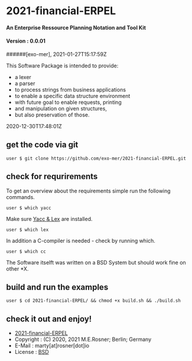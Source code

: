 # 2021-financial-ERPEL
#### An Enterprise Ressource Planning Notation and Tool Kit
#### Version     : 0.0.01

######[exo-mer], 2021-01-27T15:17:59Z

This Software Package is intended to provide:

+ a lexer
+ a parser
+ to process strings from business applications
+ to enable a specific data structure environment
+ with future goal to enable requests, printing
+ and manipulation on given structures,
+ but also preservation of those.

2020-12-30T17:48:01Z

## get the code via git

```
user $ git clone https://github.com/exo-mer/2021-financial-ERPEL.git
```

## check for requrirements
To get an overview about the requirements simple run the following commands.
```
user $ which yacc
```
Make sure [Yacc & Lex](http://dinosaur.compilertools.net/) are installed.
```
user $ which lex
```
In addition a C-compiler is needed - check by running which.
```
user $ which cc
```
The Software itselft was written on a BSD System but should work fine on other *X.

## build and run the examples
```
user $ cd 2021-financial-ERPEL/ && chmod +x build.sh && ./build.sh
```

## check it out and enjoy!

+ [2021-financial-ERPEL](https://github.com/exo-mer/2021-financial-ERPEL)
+ Copyright   : (C) 2020, 2021 M.E.Rosner; Berlin; Germany
+ E-Mail      : marty[at]rosner[dot]io
+ License     : [BSD](https://github.com/exo-mer/2021-financial-ERPEL/blob/main/LICENSE)

